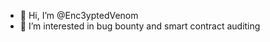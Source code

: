 - 👋 Hi, I’m @Enc3yptedVenom
- 👀 I’m interested in bug bounty and smart contract auditing

<!---
Enc3yptedVenom/Enc3yptedVenom is a ✨ special ✨ repository because its `README.md` (this file) appears on your GitHub profile.
You can click the Preview link to take a look at your changes.
--->
